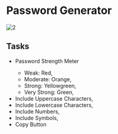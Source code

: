# Password Generator
![2](https://user-images.githubusercontent.com/88106043/222466222-43794974-4ecb-4319-af13-0a67f0ddac3a.PNG)
<h2> Tasks </h2>
<ul>
<li>Password Strength Meter <br></li>
    <ul><li>Weak: Red, </li> 
    <li>Moderate: Orange, </li> 
    <li>Strong: Yellowgreen, </li> 
    <li>Very Strong: Green,</li> </ul> 
    <li>Include Uppercase Characters, </li>
    <li>Include Lowercase Characters,</li>
    <li>Include Numbers,</li>
    <li>Include Symbols,</li>
    <li>Copy Button</li>
    </ul>

